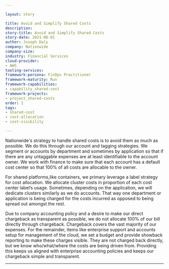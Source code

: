 ```yaml
---

layout: story

title: Avoid and Simplify Shared Costs
description:
story-title: Avoid and Simplify Shared Costs
story-date: 2021-06-01
author: Joseph Daly
company: Nationwide
company-size:
industry: Financial Services
cloud-provider:
- AWS
tooling-services:
framework-persona: FinOps Practitioner
framework-maturity: Run
framework-capabilities:
- capability_shared-cost
framework-projects:
- project_shared-costs
order: 1
tags:
- shared-cost
- cost-allocation
- cost-visibility

---
```


Nationwide's strategy to handle shared costs is to avoid them as much as possible. We do this through our account and tagging strategies.  We segment or accounts by department and sometimes by application so that if there are any untaggable expenses are at least identifiable to the account owner. We work with finance to make sure that each account has a default cost center so that 100% of all costs are allocable to the owner.

For shared platforms,like containers, we primary leverage a label strategy for cost allocation. We allocate cluster costs in proportion of each cost center label’s usage. Sometimes, depending on the application, we will dedicate clusters similarly as we do accounts. That way one department or application is being charged for the costs incurred as opposed to being spread out amongst the rest.

Due to company accounting policy and a desire to make our direct chargeback as transparent as possible, we do not allocate 100% of our bill directly through chargeback. Chargeback covers the vast majority of our expenses. For the remainder, items like enterprise support and accounts setup for management of the cloud, we set a budget and provide showback reporting to make these charges visible. They are not charged back directly, but we know who/what/where the costs are being driven from. Providing this keeps us aligned with enterprise accounting policies and keeps our chargeback simple and transparent.

---
